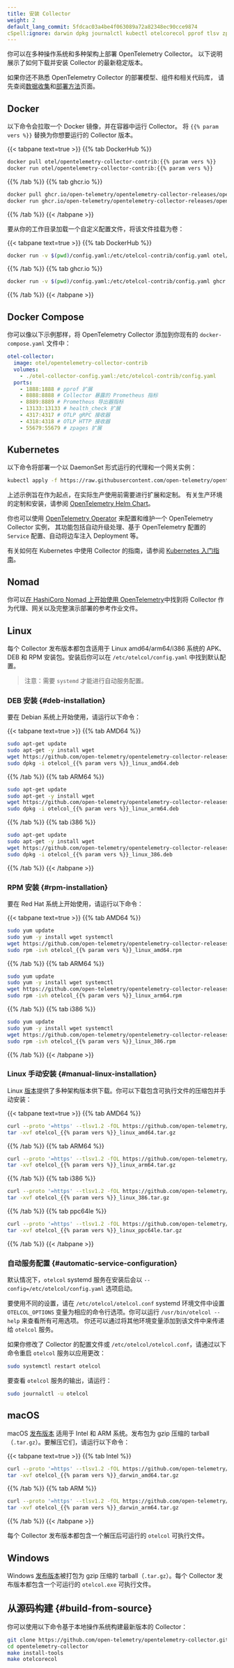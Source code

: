 ```yaml
---
title: 安装 Collector
weight: 2
default_lang_commit: 5fdcac03a4be4f063089a72a82348ec90cce9874
cSpell:ignore: darwin dpkg journalctl kubectl otelcorecol pprof tlsv zpages
---
```


你可以在多种操作系统和多种架构上部署 OpenTelemetry Collector。
以下说明展示了如何下载并安装 Collector 的最新稳定版本。

如果你还不熟悉 OpenTelemetry Collector 的部署模型、组件和相关代码库，
请先查阅[数据收集][Data Collection]和[部署方法][Deployment Methods]页面。

## Docker

以下命令会拉取一个 Docker 镜像，并在容器中运行 Collector。
将 `{{% param vers %}}` 替换为你想要运行的 Collector 版本。

{{< tabpane text=true >}} {{% tab DockerHub %}}

```sh
docker pull otel/opentelemetry-collector-contrib:{{% param vers %}}
docker run otel/opentelemetry-collector-contrib:{{% param vers %}}
```

{{% /tab %}} {{% tab ghcr.io %}}

```sh
docker pull ghcr.io/open-telemetry/opentelemetry-collector-releases/opentelemetry-collector-contrib:{{% param vers %}}
docker run ghcr.io/open-telemetry/opentelemetry-collector-releases/opentelemetry-collector-contrib:{{% param vers %}}
```

{{% /tab %}} {{< /tabpane >}}

要从你的工作目录加载一个自定义配置文件，将该文件挂载为卷：

{{< tabpane text=true >}} {{% tab DockerHub %}}

```sh
docker run -v $(pwd)/config.yaml:/etc/otelcol-contrib/config.yaml otel/opentelemetry-collector-contrib:{{% param vers %}}
```

{{% /tab %}} {{% tab ghcr.io %}}

```sh
docker run -v $(pwd)/config.yaml:/etc/otelcol-contrib/config.yaml ghcr.io/open-telemetry/opentelemetry-collector-releases/opentelemetry-collector-contrib:{{% param vers %}}
```

{{% /tab %}} {{< /tabpane >}}

## Docker Compose

你可以像以下示例那样，将 OpenTelemetry Collector 添加到你现有的 `docker-compose.yaml` 文件中：

```yaml
otel-collector:
  image: otel/opentelemetry-collector-contrib
  volumes:
    - ./otel-collector-config.yaml:/etc/otelcol-contrib/config.yaml
  ports:
    - 1888:1888 # pprof 扩展
    - 8888:8888 # Collector 暴露的 Prometheus 指标
    - 8889:8889 # Prometheus 导出器指标
    - 13133:13133 # health_check 扩展
    - 4317:4317 # OTLP gRPC 接收器
    - 4318:4318 # OTLP HTTP 接收器
    - 55679:55679 # zpages 扩展
```

## Kubernetes

以下命令将部署一个以 DaemonSet 形式运行的代理和一个网关实例：

```sh
kubectl apply -f https://raw.githubusercontent.com/open-telemetry/opentelemetry-collector/v{{% param vers %}}/examples/k8s/otel-config.yaml
```

上述示例旨在作为起点，在实际生产使用前需要进行扩展和定制。
有关生产环境的定制和安装，请参阅 [OpenTelemetry Helm Chart][OpenTelemetry Helm Charts]。

你也可以使用 [OpenTelemetry Operator][] 来配置和维护一个 OpenTelemetry Collector 实例，
其功能包括自动升级处理、基于 OpenTelemetry 配置的 `Service` 配置、自动将边车注入 Deployment 等。

有关如何在 Kubernetes 中使用 Collector 的指南，请参阅
[Kubernetes 入门指南](/docs/platforms/kubernetes/getting-started/)。

## Nomad

你可以[在 HashiCorp Nomad 上开始使用 OpenTelemetry][Getting Started with OpenTelemetry on HashiCorp Nomad]中找到将
Collector 作为代理、网关以及完整演示部署的参考作业文件。

## Linux

每个 Collector 发布版本都包含适用于 Linux amd64/arm64/i386 系统的 APK、DEB 和
RPM 安装包。安装后你可以在 `/etc/otelcol/config.yaml` 中找到默认配置。

> 注意：需要 `systemd` 才能进行自动服务配置。

### DEB 安装 {#deb-installation}

要在 Debian 系统上开始使用，请运行以下命令：

{{< tabpane text=true >}} {{% tab AMD64 %}}

```sh
sudo apt-get update
sudo apt-get -y install wget
wget https://github.com/open-telemetry/opentelemetry-collector-releases/releases/download/v{{% param vers %}}/otelcol_{{% param vers %}}_linux_amd64.deb
sudo dpkg -i otelcol_{{% param vers %}}_linux_amd64.deb
```

{{% /tab %}} {{% tab ARM64 %}}

```sh
sudo apt-get update
sudo apt-get -y install wget
wget https://github.com/open-telemetry/opentelemetry-collector-releases/releases/download/v{{% param vers %}}/otelcol_{{% param vers %}}_linux_arm64.deb
sudo dpkg -i otelcol_{{% param vers %}}_linux_arm64.deb
```

{{% /tab %}} {{% tab i386 %}}

```sh
sudo apt-get update
sudo apt-get -y install wget
wget https://github.com/open-telemetry/opentelemetry-collector-releases/releases/download/v{{% param vers %}}/otelcol_{{% param vers %}}_linux_386.deb
sudo dpkg -i otelcol_{{% param vers %}}_linux_386.deb
```

{{% /tab %}} {{< /tabpane >}}

### RPM 安装 {#rpm-installation}

要在 Red Hat 系统上开始使用，请运行以下命令：

{{< tabpane text=true >}} {{% tab AMD64 %}}

```sh
sudo yum update
sudo yum -y install wget systemctl
wget https://github.com/open-telemetry/opentelemetry-collector-releases/releases/download/v{{% param vers %}}/otelcol_{{% param vers %}}_linux_amd64.rpm
sudo rpm -ivh otelcol_{{% param vers %}}_linux_amd64.rpm
```

{{% /tab %}} {{% tab ARM64 %}}

```sh
sudo yum update
sudo yum -y install wget systemctl
wget https://github.com/open-telemetry/opentelemetry-collector-releases/releases/download/v{{% param vers %}}/otelcol_{{% param vers %}}_linux_arm64.rpm
sudo rpm -ivh otelcol_{{% param vers %}}_linux_arm64.rpm
```

{{% /tab %}} {{% tab i386 %}}

```sh
sudo yum update
sudo yum -y install wget systemctl
wget https://github.com/open-telemetry/opentelemetry-collector-releases/releases/download/v{{% param vers %}}/otelcol_{{% param vers %}}_linux_386.rpm
sudo rpm -ivh otelcol_{{% param vers %}}_linux_386.rpm
```

{{% /tab %}} {{< /tabpane >}}

### Linux 手动安装 {#manual-linux-installation}

Linux [版本][releases]提供了多种架构版本供下载。你可以下载包含可执行文件的压缩包并手动安装：

{{< tabpane text=true >}} {{% tab AMD64 %}}

```sh
curl --proto '=https' --tlsv1.2 -fOL https://github.com/open-telemetry/opentelemetry-collector-releases/releases/download/v{{% param vers %}}/otelcol_{{% param vers %}}_linux_amd64.tar.gz
tar -xvf otelcol_{{% param vers %}}_linux_amd64.tar.gz
```

{{% /tab %}} {{% tab ARM64 %}}

```sh
curl --proto '=https' --tlsv1.2 -fOL https://github.com/open-telemetry/opentelemetry-collector-releases/releases/download/v{{% param vers %}}/otelcol_{{% param vers %}}_linux_arm64.tar.gz
tar -xvf otelcol_{{% param vers %}}_linux_arm64.tar.gz
```

{{% /tab %}} {{% tab i386 %}}

```sh
curl --proto '=https' --tlsv1.2 -fOL https://github.com/open-telemetry/opentelemetry-collector-releases/releases/download/v{{% param vers %}}/otelcol_{{% param vers %}}_linux_386.tar.gz
tar -xvf otelcol_{{% param vers %}}_linux_386.tar.gz
```

{{% /tab %}} {{% tab ppc64le %}}

```sh
curl --proto '=https' --tlsv1.2 -fOL https://github.com/open-telemetry/opentelemetry-collector-releases/releases/download/v{{% param vers %}}/otelcol_{{% param vers %}}_linux_ppc64le.tar.gz
tar -xvf otelcol_{{% param vers %}}_linux_ppc64le.tar.gz
```

{{% /tab %}} {{< /tabpane >}}

### 自动服务配置 {#automatic-service-configuration}

默认情况下，`otelcol` systemd 服务在安装后会以 `--config=/etc/otelcol/config.yaml` 选项启动。

要使用不同的设置，请在 `/etc/otelcol/otelcol.conf` systemd 环境文件中设置 `OTELCOL_OPTIONS`
变量为相应的命令行选项。你可以运行 `/usr/bin/otelcol --help` 来查看所有可用选项。
你还可以通过将其他环境变量添加到该文件中来传递给 `otelcol` 服务。

如果你修改了 Collector 的配置文件或 `/etc/otelcol/otelcol.conf`，请通过以下命令重启 `otelcol` 服务以应用更改：

```sh
sudo systemctl restart otelcol
```

要查看 `otelcol` 服务的输出，请运行：

```sh
sudo journalctl -u otelcol
```

## macOS

macOS [发布版本][releases] 适用于 Intel 和 ARM 系统。发布包为
gzip 压缩的 tarball（`.tar.gz`）。要解压它们，请运行以下命令：

{{< tabpane text=true >}} {{% tab Intel %}}

```sh
curl --proto '=https' --tlsv1.2 -fOL https://github.com/open-telemetry/opentelemetry-collector-releases/releases/download/v{{% param vers %}}/otelcol_{{% param vers %}}_darwin_amd64.tar.gz
tar -xvf otelcol_{{% param vers %}}_darwin_amd64.tar.gz
```

{{% /tab %}} {{% tab ARM %}}

```sh
curl --proto '=https' --tlsv1.2 -fOL https://github.com/open-telemetry/opentelemetry-collector-releases/releases/download/v{{% param vers %}}/otelcol_{{% param vers %}}_darwin_arm64.tar.gz
tar -xvf otelcol_{{% param vers %}}_darwin_arm64.tar.gz
```

{{% /tab %}} {{< /tabpane >}}

每个 Collector 发布版本都包含一个解压后可运行的 `otelcol` 可执行文件。

## Windows

Windows [发布版本][releases]被打包为 gzip 压缩的 tarball（`.tar.gz`）。每个
Collector 发布版本都包含一个可运行的 `otelcol.exe` 可执行文件。

## 从源码构建 {#build-from-source}

你可以使用以下命令基于本地操作系统构建最新版本的 Collector：

```sh
git clone https://github.com/open-telemetry/opentelemetry-collector.git
cd opentelemetry-collector
make install-tools
make otelcorecol
```

[data collection]: /docs/concepts/components/#collector
[deployment methods]: ../deployment/
[opentelemetry helm charts]: /docs/platforms/kubernetes/helm/
[opentelemetry operator]: /docs/platforms/kubernetes/operator/
[getting started with opentelemetry on hashicorp nomad]: https://github.com/hashicorp/nomad-open-telemetry-getting-started
[releases]: https://github.com/open-telemetry/opentelemetry-collector-releases/releases
